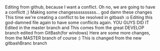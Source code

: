 Editing from github, because I want a conflict. Oh no, we are going to have a conflictt ;)
Making some changessssssssss... god damn these changes
This time we're creating a conflict to be resolved in gitbash :o Editing this god-damned file again to have some conflicits again. YOU GUYS DID IT
Edited in the master branch and This comes from the great DEVELOP branch
edited from GitBash(for windows)
Here are some more changes, from the MASTER branch of course :)
This is changed from the new gitbashBranc branch
